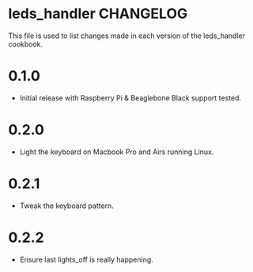 # leds_handler CHANGELOG

This file is used to list changes made in each version of the leds_handler cookbook.

# 0.1.0

- Initial release with Raspberry Pi & Beaglebone Black support tested.

# 0.2.0

- Light the keyboard on Macbook Pro and Airs running Linux.

# 0.2.1

- Tweak the keyboard pattern.

# 0.2.2

- Ensure last lights_off is really happening.
